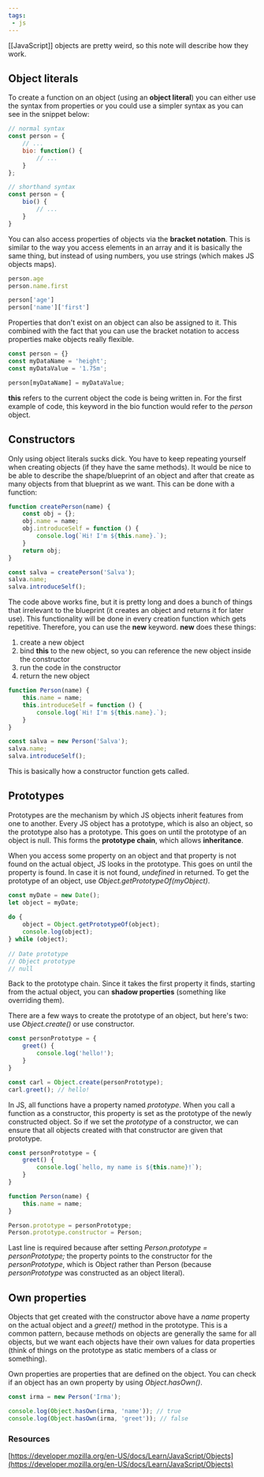 ```yaml
---
tags:
 - js
---
```


[[JavaScript]] objects are pretty weird, so this note will describe how they work.

## Object literals
To create a function on an object (using an **object literal**) you can either use the syntax from properties or you could use a simpler syntax as you can see in the snippet below:

```js
// normal syntax
const person = {
	// ...
	bio: function() {
		// ...
	}
};

// shorthand syntax
const person = {
	bio() {
		// ...
	}
}
```

You can also access properties of objects via the **bracket notation**. This is similar to the way you access elements in an array and it is basically the same thing, but instead of using numbers, you use strings (which makes JS objects maps).

```js
person.age
person.name.first

person['age']
person['name']['first']
```

Properties that don't exist on an object can also be assigned to it. This combined with the fact that you can use the bracket notation to access properties make objects really flexible.

```js
const person = {}
const myDataName = 'height';
const myDataValue = '1.75m';

person[myDataName] = myDataValue;
```

**this** refers to the current object the code is being written in. For the first example of code, this keyword in the bio function would refer to the _person_ object.

## Constructors
Only using object literals sucks dick. You have to keep repeating yourself when creating objects (if they have the same methods). It would be nice to be able to describe the shape/blueprint of an object and after that create as many objects from that blueprint as we want. This can be done with a function:

```js
function createPerson(name) {
	const obj = {};
	obj.name = name;
	obj.introduceSelf = function () {
		console.log(`Hi! I'm ${this.name}.`);
	}
	return obj;
}

const salva = createPerson('Salva');
salva.name;
salva.introduceSelf();
```

The code above works fine, but it is pretty long and does a bunch of things that irrelevant to the blueprint (it creates an object and returns it for later use). This functionality will be done in every creation function which gets repetitive. Therefore, you can use the **new** keyword. **new** does these things:
1.  create a new object
2.  bind **this** to the new object, so you can reference the new object inside the constructor
3.  run the code in the constructor
4.  return the new object

```js
function Person(name) {
	this.name = name;
	this.introduceSelf = function () {
		console.log(`Hi! I'm ${this.name}.`);
	}
}

const salva = new Person('Salva');
salva.name;
salva.introduceSelf();
```

This is basically how a constructor function gets called.

## Prototypes
Prototypes are the mechanism by which JS objects inherit features from one to another. Every JS object has a prototype, which is also an object, so the prototype also has a prototype. This goes on until the prototype of an object is null. This forms the **prototype chain**, which allows **inheritance**.

When you access some property on an object and that property is not found on the actual object, JS looks in the prototype. This goes on until the property is found. In case it is not found, _undefined_ in returned. To get the prototype of an object, use _Object.getPrototypeOf(myObject)_.

```js
const myDate = new Date();
let object = myDate;
  
do {
	object = Object.getPrototypeOf(object);
	console.log(object);
} while (object);
  
// Date prototype
// Object prototype
// null
```

Back to the prototype chain. Since it takes the first property it finds, starting from the actual object, you can **shadow properties** (something like overriding them).

There are a few ways to create the prototype of an object, but here's two: use _Object.create()_ or use constructor.

```js
const personPrototype = {
	greet() {
		console.log('hello!');
	}
}

const carl = Object.create(personPrototype);
carl.greet(); // hello!
```

In JS, all functions have a property named _prototype_. When you call a function as a constructor, this property is set as the prototype of the newly constructed object. So if we set the _prototype_ of a constructor, we can ensure that all objects created with that constructor are given that prototype.

```js
const personPrototype = {
	greet() {
		console.log(`hello, my name is ${this.name}!`);
	}
}

function Person(name) {
	this.name = name;
}

Person.prototype = personPrototype;
Person.prototype.constructor = Person;
```

Last line is required because after setting _Person.prototype = personPrototype;_ the property points to the constructor for the _personPrototype_, which is Object rather than Person (because _personPrototype_ was constructed as an object literal).

## Own properties
Objects that get created with the constructor above have a _name_ property on the actual object and a _greet()_ method in the prototype. This is a common pattern, because methods on objects are generally the same for all objects, but we want each objects have their own values for data properties (think of things on the prototype as static members of a class or something).

Own properties are properties that are defined on the object. You can check if an object has an own property by using _Object.hasOwn()_.

```js
const irma = new Person('Irma');

console.log(Object.hasOwn(irma, 'name')); // true
console.log(Object.hasOwn(irma, 'greet')); // false
```

### Resources
[https://developer.mozilla.org/en-US/docs/Learn/JavaScript/Objects](https://developer.mozilla.org/en-US/docs/Learn/JavaScript/Objects)
